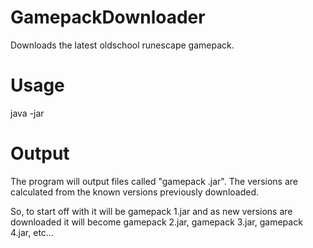 # GamepackDownloader
Downloads the latest oldschool runescape gamepack.

# Usage
java -jar <jar-file-location> <output-directory>

# Output
The program will output files called "gamepack <version>.jar". The versions are calculated from the known versions previously downloaded.

So, to start off with it will be gamepack 1.jar and as new versions are downloaded it will become gamepack 2.jar, gamepack 3.jar, gamepack 4.jar, etc...
